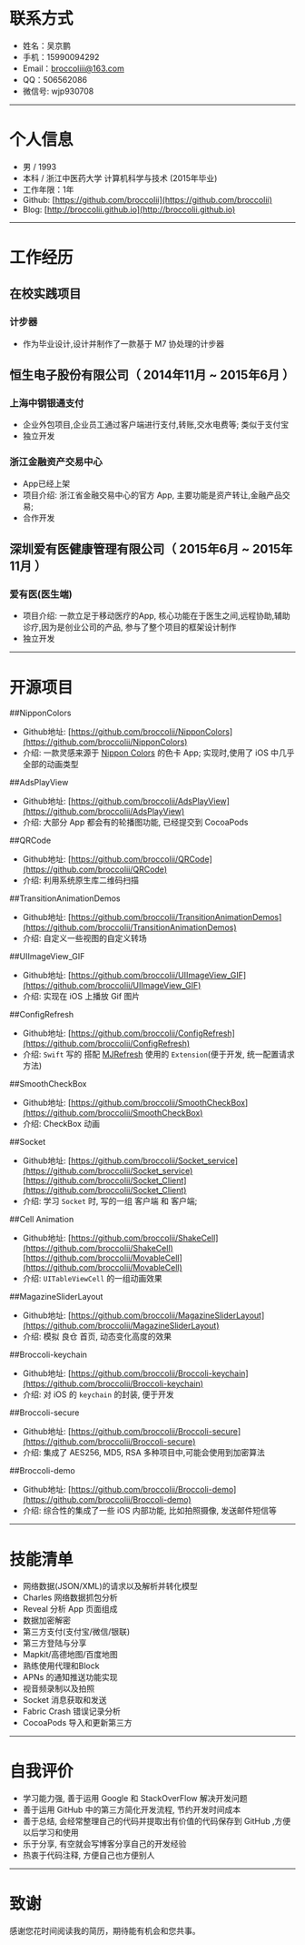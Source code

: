 # 联系方式

- 姓名：吴京鹏
- 手机：15990094292
- Email：broccoliii@163.com 
- QQ：506562086
- 微信号: wjp930708

---

# 个人信息

 - 男 / 1993 
 - 本科 / 浙江中医药大学 计算机科学与技术 (2015年毕业)
 - 工作年限：1年
 - Github:  [https://github.com/broccolii](https://github.com/broccolii)
 - Blog: [http://broccolii.github.io](http://broccolii.github.io)

---

# 工作经历
## 在校实践项目
### 计步器
- 作为毕业设计,设计并制作了一款基于 M7 协处理的计步器

## 恒生电子股份有限公司（ 2014年11月 ~ 2015年6月 ）
### 上海中钢银通支付 
- 企业外包项目,企业员工通过客户端进行支付,转账,交水电费等; 类似于支付宝
- 独立开发

### 浙江金融资产交易中心
- App已经上架
- 项目介绍: 浙江省金融交易中心的官方 App, 主要功能是资产转让,金融产品交易; 
- 合作开发

## 深圳爱有医健康管理有限公司（ 2015年6月 ~ 2015年11月 ）
### 爱有医(医生端) 
- 项目介绍: 一款立足于移动医疗的App, 核心功能在于医生之间,远程协助,辅助诊疗,因为是创业公司的产品, 参与了整个项目的框架设计制作
- 独立开发

---

# 开源项目

##NipponColors
- Github地址: [https://github.com/broccolii/NipponColors](https://github.com/broccolii/NipponColors) 
- 介绍:  一款灵感来源于 [Nippon Colors](http://nipponcolors.com/) 的色卡 App; 实现时,使用了 iOS 中几乎全部的动画类型

##AdsPlayView
- Github地址: [https://github.com/broccolii/AdsPlayView](https://github.com/broccolii/AdsPlayView) 
- 介绍: 大部分 App 都会有的轮播图功能, 已经提交到 CocoaPods

##QRCode
- Github地址: [https://github.com/broccolii/QRCode](https://github.com/broccolii/QRCode) 
- 介绍: 利用系统原生库二维码扫描

##TransitionAnimationDemos
- Github地址: [https://github.com/broccolii/TransitionAnimationDemos](https://github.com/broccolii/TransitionAnimationDemos)
- 介绍: 自定义一些视图的自定义转场

##UIImageView_GIF
- Github地址: [https://github.com/broccolii/UIImageView_GIF](https://github.com/broccolii/UIImageView_GIF)
- 介绍: 实现在 iOS 上播放 Gif 图片

##ConfigRefresh
- Github地址: [https://github.com/broccolii/ConfigRefresh](https://github.com/broccolii/ConfigRefresh) 
- 介绍: ```Swift``` 写的 搭配 [MJRefresh](https://github.com/CoderMJLee/MJRefresh) 使用的 `Extension`(便于开发, 统一配置请求方法)

##SmoothCheckBox
- Github地址: [https://github.com/broccolii/SmoothCheckBox](https://github.com/broccolii/SmoothCheckBox)
- 介绍: CheckBox 动画

##Socket
- Github地址: [https://github.com/broccolii/Socket_service](https://github.com/broccolii/Socket_service) [https://github.com/broccolii/Socket_Client](https://github.com/broccolii/Socket_Client) 
- 介绍: 学习 ```Socket``` 时, 写的一组 客户端 和 客户端; 

##Cell Animation
- Github地址: [https://github.com/broccolii/ShakeCell](https://github.com/broccolii/ShakeCell) [https://github.com/broccolii/MovableCell](https://github.com/broccolii/MovableCell) 
- 介绍:  ```UITableViewCell``` 的一组动画效果

##MagazineSliderLayout
-  Github地址: [https://github.com/broccolii/MagazineSliderLayout](https://github.com/broccolii/MagazineSliderLayout)
- 介绍: 模拟 良仓 首页, 动态变化高度的效果

##Broccoli-keychain 
- Github地址: [https://github.com/broccolii/Broccoli-keychain](https://github.com/broccolii/Broccoli-keychain)
- 介绍: 对 iOS 的 ```keychain``` 的封装, 便于开发

##Broccoli-secure
- Github地址: [https://github.com/broccolii/Broccoli-secure](https://github.com/broccolii/Broccoli-secure)
- 介绍: 集成了 AES256, MD5, RSA 多种项目中,可能会使用到加密算法

##Broccoli-demo
- Github地址: [https://github.com/broccolii/Broccoli-demo](https://github.com/broccolii/Broccoli-demo)
- 介绍: 综合性的集成了一些 iOS 内部功能, 比如拍照摄像, 发送邮件短信等

---

# 技能清单
- 网络数据(JSON/XML)的请求以及解析并转化模型
- Charles 网络数据抓包分析
- Reveal 分析 App 页面组成
- 数据加密解密
- 第三方支付(支付宝/微信/银联)
- 第三方登陆与分享
- Mapkit/高德地图/百度地图
- 熟练使用代理和Block
- APNs 的通知推送功能实现
- 视音频录制以及拍照
- Socket 消息获取和发送
- Fabric Crash 错误记录分析
- CocoaPods 导入和更新第三方

---

# 自我评价
- 学习能力强, 善于运用 Google 和 StackOverFlow 解决开发问题
- 善于运用 GitHub 中的第三方简化开发流程, 节约开发时间成本
- 善于总结, 会经常整理自己的代码并提取出有价值的代码保存到 GitHub ,方便以后学习和使用
- 乐于分享, 有空就会写博客分享自己的开发经验
- 热衷于代码注释, 方便自己也方便别人

---

# 致谢
感谢您花时间阅读我的简历，期待能有机会和您共事。

